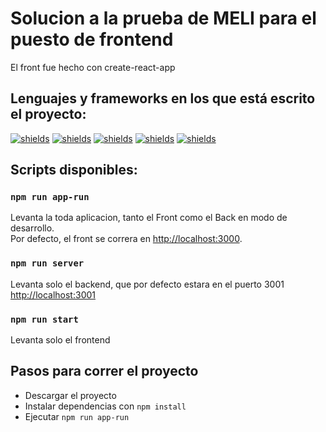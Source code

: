 # Solucion a la prueba de MELI para el puesto de frontend

El front fue hecho con create-react-app

## Lenguajes y frameworks en los que está escrito el proyecto:
[![shields](https://img.shields.io/badge/-JavaScript-F7DF1E?style=flat&logo=JavaScript&logoColor=black
)](https://shields.io)
[![shields](https://img.shields.io/badge/-React-61D0FB?style=flat&logo=react&logoColor=white
)](https://shields.io)
[![shields](https://img.shields.io/badge/-React%20Router-CA4245?style=flat&logo=ReactRouter&logoColor=black
)](https://shields.io)
[![shields](https://img.shields.io/badge/-Sass-CC6699?style=flat&logo=sass&logoColor=white
)](https://shields.io)
[![shields](https://img.shields.io/badge/-Express-000000?style=flat&logo=express&logoColor=white
)](https://shields.io)


## Scripts disponibles:


### `npm run app-run`

Levanta la toda aplicacion, tanto el Front como el Back en modo de desarrollo.\
Por defecto, el front se correra en [http://localhost:3000](http://localhost:3000).

### `npm run server`

Levanta solo el backend, que por defecto estara en el puerto 3001 [http://localhost:3001](http://localhost:3001)

### `npm run start`

Levanta solo el frontend

## Pasos para correr el proyecto
- Descargar el proyecto
- Instalar dependencias con `npm install`
- Ejecutar `npm run app-run`

